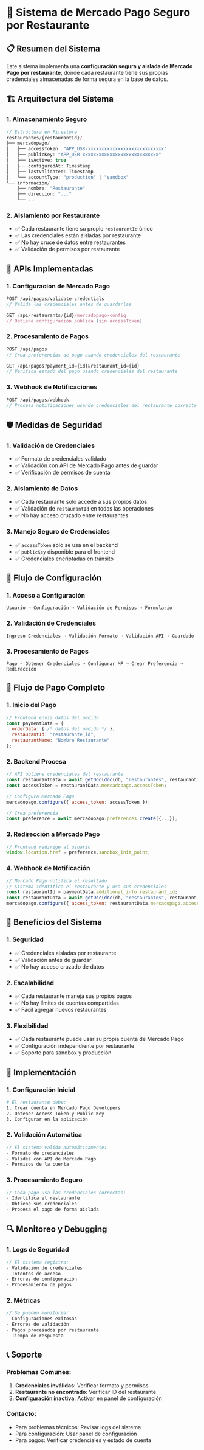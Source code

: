 # 🔐 Sistema de Mercado Pago Seguro por Restaurante

## 📋 Resumen del Sistema

Este sistema implementa una **configuración segura y aislada de Mercado Pago por restaurante**, donde cada restaurante tiene sus propias credenciales almacenadas de forma segura en la base de datos.

## 🏗️ Arquitectura del Sistema

### 1. **Almacenamiento Seguro**
```javascript
// Estructura en Firestore
restaurantes/{restaurantId}/
├── mercadopago/
│   ├── accessToken: "APP_USR-xxxxxxxxxxxxxxxxxxxxxxxxxxxx"
│   ├── publicKey: "APP_USR-xxxxxxxxxxxxxxxxxxxxxxxxxxxx"
│   ├── isActive: true
│   ├── configuredAt: Timestamp
│   ├── lastValidated: Timestamp
│   └── accountType: "production" | "sandbox"
└── informacion/
    ├── nombre: "Restaurante"
    ├── direccion: "..."
    └── ...
```

### 2. **Aislamiento por Restaurante**
- ✅ Cada restaurante tiene su propio `restaurantId` único
- ✅ Las credenciales están aisladas por restaurante
- ✅ No hay cruce de datos entre restaurantes
- ✅ Validación de permisos por restaurante

## 🔧 APIs Implementadas

### 1. **Configuración de Mercado Pago**
```javascript
POST /api/pagos/validate-credentials
// Valida las credenciales antes de guardarlas

GET /api/restaurants/{id}/mercadopago-config
// Obtiene configuración pública (sin accessToken)
```

### 2. **Procesamiento de Pagos**
```javascript
POST /api/pagos
// Crea preferencias de pago usando credenciales del restaurante

GET /api/pagos?payment_id={id}&restaurant_id={id}
// Verifica estado del pago usando credenciales del restaurante
```

### 3. **Webhook de Notificaciones**
```javascript
POST /api/pagos/webhook
// Procesa notificaciones usando credenciales del restaurante correcto
```

## 🛡️ Medidas de Seguridad

### 1. **Validación de Credenciales**
- ✅ Formato de credenciales validado
- ✅ Validación con API de Mercado Pago antes de guardar
- ✅ Verificación de permisos de cuenta

### 2. **Aislamiento de Datos**
- ✅ Cada restaurante solo accede a sus propios datos
- ✅ Validación de `restaurantId` en todas las operaciones
- ✅ No hay acceso cruzado entre restaurantes

### 3. **Manejo Seguro de Credenciales**
- ✅ `accessToken` solo se usa en el backend
- ✅ `publicKey` disponible para el frontend
- ✅ Credenciales encriptadas en tránsito

## 📱 Flujo de Configuración

### 1. **Acceso a Configuración**
```
Usuario → Configuración → Validación de Permisos → Formulario
```

### 2. **Validación de Credenciales**
```
Ingreso Credenciales → Validación Formato → Validación API → Guardado
```

### 3. **Procesamiento de Pagos**
```
Pago → Obtener Credenciales → Configurar MP → Crear Preferencia → Redirección
```

## 🔄 Flujo de Pago Completo

### 1. **Inicio del Pago**
```javascript
// Frontend envía datos del pedido
const paymentData = {
  orderData: { /* datos del pedido */ },
  restaurantId: "restaurante_id",
  restaurantName: "Nombre Restaurante"
};
```

### 2. **Backend Procesa**
```javascript
// API obtiene credenciales del restaurante
const restaurantData = await getDoc(doc(db, "restaurantes", restaurantId));
const accessToken = restaurantData.mercadopago.accessToken;

// Configura Mercado Pago
mercadopago.configure({ access_token: accessToken });

// Crea preferencia
const preference = await mercadopago.preferences.create({...});
```

### 3. **Redirección a Mercado Pago**
```javascript
// Frontend redirige al usuario
window.location.href = preference.sandbox_init_point;
```

### 4. **Webhook de Notificación**
```javascript
// Mercado Pago notifica el resultado
// Sistema identifica el restaurante y usa sus credenciales
const restaurantId = paymentData.additional_info.restaurant_id;
const restaurantData = await getDoc(doc(db, "restaurantes", restaurantId));
mercadopago.configure({ access_token: restaurantData.mercadopago.accessToken });
```

## 🎯 Beneficios del Sistema

### 1. **Seguridad**
- ✅ Credenciales aisladas por restaurante
- ✅ Validación antes de guardar
- ✅ No hay acceso cruzado de datos

### 2. **Escalabilidad**
- ✅ Cada restaurante maneja sus propios pagos
- ✅ No hay límites de cuentas compartidas
- ✅ Fácil agregar nuevos restaurantes

### 3. **Flexibilidad**
- ✅ Cada restaurante puede usar su propia cuenta de Mercado Pago
- ✅ Configuración independiente por restaurante
- ✅ Soporte para sandbox y producción

## 🚀 Implementación

### 1. **Configuración Inicial**
```bash
# El restaurante debe:
1. Crear cuenta en Mercado Pago Developers
2. Obtener Access Token y Public Key
3. Configurar en la aplicación
```

### 2. **Validación Automática**
```javascript
// El sistema valida automáticamente:
- Formato de credenciales
- Validez con API de Mercado Pago
- Permisos de la cuenta
```

### 3. **Procesamiento Seguro**
```javascript
// Cada pago usa las credenciales correctas:
- Identifica el restaurante
- Obtiene sus credenciales
- Procesa el pago de forma aislada
```

## 🔍 Monitoreo y Debugging

### 1. **Logs de Seguridad**
```javascript
// El sistema registra:
- Validación de credenciales
- Intentos de acceso
- Errores de configuración
- Procesamiento de pagos
```

### 2. **Métricas**
```javascript
// Se pueden monitorear:
- Configuraciones exitosas
- Errores de validación
- Pagos procesados por restaurante
- Tiempo de respuesta
```

## 📞 Soporte

### Problemas Comunes:
1. **Credenciales inválidas**: Verificar formato y permisos
2. **Restaurante no encontrado**: Verificar ID del restaurante
3. **Configuración inactiva**: Activar en panel de configuración

### Contacto:
- Para problemas técnicos: Revisar logs del sistema
- Para configuración: Usar panel de configuración
- Para pagos: Verificar credenciales y estado de cuenta

